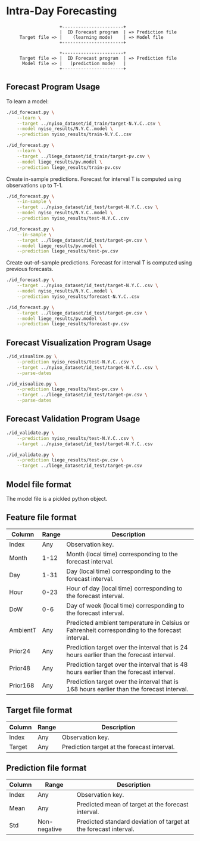 # Intra-Day Forecasting

```
                    +-----------------------+
                    |  ID Forecast program  | => Prediction file
     Target file => |    (learning mode)    | => Model file
                    +-----------------------+

                    +-----------------------+
     Target file => |  ID Forecast program  | => Prediction file
      Model file => |   (prediction mode)   |
                    +-----------------------+
```

## Forecast Program Usage

To learn a model:

```sh
./id_forecast.py \
    --learn \
    --target ../nyiso_dataset/id_train/target-N.Y.C..csv \
    --model nyiso_results/N.Y.C..model \
    --prediction nyiso_results/train-N.Y.C..csv
```

```sh
./id_forecast.py \
    --learn \
    --target ../liege_dataset/id_train/target-pv.csv \
    --model liege_results/pv.model \
    --prediction liege_results/train-pv.csv
```

Create in-sample predictions. Forecast for interval T is computed using
observations up to T-1.

```sh
./id_forecast.py \
    --in-sample \
    --target ../nyiso_dataset/id_test/target-N.Y.C..csv \
    --model nyiso_results/N.Y.C..model \
    --prediction nyiso_results/test-N.Y.C..csv
```

```sh
./id_forecast.py \
    --in-sample \
    --target ../liege_dataset/id_test/target-pv.csv \
    --model liege_results/pv.model \
    --prediction liege_results/test-pv.csv
```

Create out-of-sample predictions. Forecast for interval T is computed using
previous forecasts.

```sh
./id_forecast.py \
    --target ../nyiso_dataset/id_test/target-N.Y.C..csv \
    --model nyiso_results/N.Y.C..model \
    --prediction nyiso_results/forecast-N.Y.C..csv
```

```sh
./id_forecast.py \
    --target ../liege_dataset/id_test/target-pv.csv \
    --model liege_results/pv.model \
    --prediction liege_results/forecast-pv.csv
```

## Forecast Visualization Program Usage

```sh
./id_visualize.py \
    --prediction nyiso_results/test-N.Y.C..csv \
    --target ../nyiso_dataset/id_test/target-N.Y.C..csv \
    --parse-dates
```

```sh
./id_visualize.py \
    --prediction liege_results/test-pv.csv \
    --target ../liege_dataset/id_test/target-pv.csv \
    --parse-dates
```

## Forecast Validation Program Usage

```sh
./id_validate.py \
    --prediction nyiso_results/test-N.Y.C..csv \
    --target ../nyiso_dataset/id_test/target-N.Y.C..csv
```

```sh
./id_validate.py \
    --prediction liege_results/test-pv.csv \
    --target ../liege_dataset/id_test/target-pv.csv
```

## Model file format

The model file is a pickled python object.

## Feature file format

| Column   | Range | Description                                                                                    |
|----------|-------|------------------------------------------------------------------------------------------------|
| Index    | Any   | Observation key.                                                                               |
| Month    | 1-12  | Month (local time) corresponding to the forecast interval.                                     |
| Day      | 1-31  | Day (local time) corresponding to the forecast interval.                                       |
| Hour     | 0-23  | Hour of day (local time) corresponding to the forecast interval.                               |
| DoW      | 0-6   | Day of week (local time) corresponding to the forecast interval.                               |
| AmbientT | Any   | Predicted ambient temperature in Celsius or Fahrenheit corresponding to the forecast interval. |
| Prior24  | Any   | Prediction target over the interval that is 24 hours earlier than the forecast interval.       |
| Prior48  | Any   | Prediction target over the interval that is 48 hours earlier than the forecast interval.       |
| Prior168 | Any   | Prediction target over the interval that is 168 hours earlier than the forecast interval.      |

## Target file format

| Column | Range | Description                                 |
|--------|-------|---------------------------------------------|
| Index  | Any   | Observation key.                            |
| Target | Any   | Prediction target at the forecast interval. |

## Prediction file format

| Column | Range        | Description                                                      |
|--------|--------------|------------------------------------------------------------------|
| Index  | Any          | Observation key.                                                 |
| Mean   | Any          | Predicted mean of target at the forecast interval.               |
| Std    | Non-negative | Predicted standard deviation of target at the forecast interval. |
